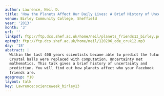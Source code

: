 ```yaml
---
author: Lawrence, Neil D.
title: 'How the Planets Affect Our Daily Lives: A Brief History of Uncertainty'
venue: Birley Community College, Sheffield
year: '2013'
month: '3'
url: ''
linkpdf: ftp://ftp.dcs.shef.ac.uk/home/neil/planets_friends13_birley.pdf
optmp3: ftp://ftp.dcs.shef.ac.uk/home/neil/120206_ode_cruk12.mp3
day: '18'
abstract: |
  Within the last 400 years scientists became able to predict the future.
  Crystal balls were replaced with computation. Uncertainty met
  mathematics. This talk gives a brief history of uncertainty and
  prediction. You will find out how planets affect who your Facebook
  friends are.
agegroup: Y10
layout: talk
key: Lawrence:scienceweek_birley13
---
```

